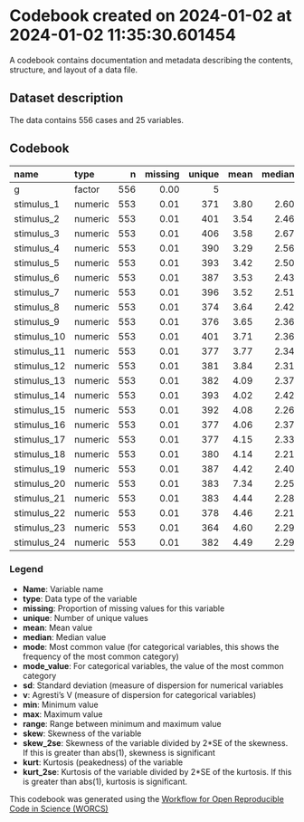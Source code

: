 Codebook created on 2024-01-02 at 2024-01-02 11:35:30.601454
================

A codebook contains documentation and metadata describing the contents,
structure, and layout of a data file.

## Dataset description

The data contains 556 cases and 25 variables.

## Codebook

| name        | type    |   n | missing | unique | mean | median |   mode | mode_value |    sd |    v |  min |     max |   range |  skew | skew_2se |   kurt | kurt_2se |
|:------------|:--------|----:|--------:|-------:|-----:|-------:|-------:|:-----------|------:|-----:|-----:|--------:|--------:|------:|---------:|-------:|---------:|
| g           | factor  | 556 |    0.00 |      5 |      |        | 184.00 | NI         |       | 0.74 |      |         |         |       |          |        |          |
| stimulus_1  | numeric | 553 |    0.01 |    371 | 3.80 |   2.60 |   2.60 |            |  4.90 |      | 0.06 |   66.07 |   66.00 |  8.03 |    38.66 |  85.35 |   205.77 |
| stimulus_2  | numeric | 553 |    0.01 |    401 | 3.54 |   2.46 |   2.46 |            |  3.44 |      | 0.00 |   30.51 |   30.51 |  3.86 |    18.58 |  20.85 |    50.26 |
| stimulus_3  | numeric | 553 |    0.01 |    406 | 3.58 |   2.67 |   2.67 |            |  3.12 |      | 0.11 |   29.02 |   28.91 |  3.14 |    15.13 |  14.53 |    35.03 |
| stimulus_4  | numeric | 553 |    0.01 |    390 | 3.29 |   2.56 |   2.56 |            |  2.44 |      | 0.20 |   21.41 |   21.21 |  2.74 |    13.18 |  11.97 |    28.86 |
| stimulus_5  | numeric | 553 |    0.01 |    393 | 3.42 |   2.50 |   2.50 |            |  2.68 |      | 0.14 |   20.70 |   20.56 |  2.38 |    11.45 |   8.20 |    19.78 |
| stimulus_6  | numeric | 553 |    0.01 |    387 | 3.53 |   2.43 |   2.43 |            |  3.17 |      | 0.03 |   28.68 |   28.65 |  3.22 |    15.50 |  15.93 |    38.40 |
| stimulus_7  | numeric | 553 |    0.01 |    396 | 3.52 |   2.51 |   2.51 |            |  2.86 |      | 0.06 |   19.06 |   19.00 |  2.18 |    10.50 |   6.07 |    14.62 |
| stimulus_8  | numeric | 553 |    0.01 |    374 | 3.64 |   2.42 |   2.42 |            |  3.63 |      | 0.31 |   47.92 |   47.61 |  4.76 |    22.92 |  42.84 |   103.28 |
| stimulus_9  | numeric | 553 |    0.01 |    376 | 3.65 |   2.36 |   2.36 |            |  3.34 |      | 0.00 |   23.63 |   23.63 |  2.47 |    11.88 |   7.73 |    18.64 |
| stimulus_10 | numeric | 553 |    0.01 |    401 | 3.71 |   2.36 |   2.36 |            |  3.44 |      | 0.02 |   25.13 |   25.12 |  2.43 |    11.68 |   7.47 |    18.01 |
| stimulus_11 | numeric | 553 |    0.01 |    377 | 3.77 |   2.34 |   2.34 |            |  3.74 |      | 0.26 |   25.96 |   25.69 |  2.46 |    11.85 |   6.83 |    16.47 |
| stimulus_12 | numeric | 553 |    0.01 |    381 | 3.84 |   2.31 |   2.31 |            |  3.80 |      | 0.01 |   24.06 |   24.04 |  2.22 |    10.68 |   4.91 |    11.84 |
| stimulus_13 | numeric | 553 |    0.01 |    382 | 4.09 |   2.37 |   2.37 |            |  7.30 |      | 0.06 |  147.95 |  147.89 | 14.19 |    68.29 | 270.25 |   651.53 |
| stimulus_14 | numeric | 553 |    0.01 |    393 | 4.02 |   2.42 |   2.42 |            |  4.32 |      | 0.00 |   34.38 |   34.38 |  2.69 |    12.94 |   8.62 |    20.78 |
| stimulus_15 | numeric | 553 |    0.01 |    392 | 4.08 |   2.26 |   2.26 |            |  4.88 |      | 0.09 |   51.61 |   51.51 |  3.50 |    16.84 |  19.32 |    46.58 |
| stimulus_16 | numeric | 553 |    0.01 |    377 | 4.06 |   2.37 |   2.37 |            |  4.67 |      | 0.11 |   28.06 |   27.95 |  2.61 |    12.58 |   6.55 |    15.79 |
| stimulus_17 | numeric | 553 |    0.01 |    377 | 4.15 |   2.33 |   2.33 |            |  5.14 |      | 0.06 |   33.90 |   33.84 |  2.81 |    13.51 |   8.04 |    19.38 |
| stimulus_18 | numeric | 553 |    0.01 |    380 | 4.14 |   2.21 |   2.21 |            |  5.12 |      | 0.03 |   30.06 |   30.03 |  2.68 |    12.88 |   6.65 |    16.04 |
| stimulus_19 | numeric | 553 |    0.01 |    387 | 4.42 |   2.40 |   2.40 |            |  5.81 |      | 0.00 |   48.44 |   48.44 |  3.03 |    14.56 |  10.59 |    25.54 |
| stimulus_20 | numeric | 553 |    0.01 |    383 | 7.34 |   2.25 |   2.25 |            | 71.14 |      | 0.06 | 1672.00 | 1671.94 | 23.17 |   111.50 | 539.03 |  1299.52 |
| stimulus_21 | numeric | 553 |    0.01 |    383 | 4.44 |   2.28 |   2.28 |            |  5.83 |      | 0.26 |   33.06 |   32.79 |  2.69 |    12.95 |   6.43 |    15.49 |
| stimulus_22 | numeric | 553 |    0.01 |    378 | 4.46 |   2.21 |   2.21 |            |  6.30 |      | 0.34 |   38.70 |   38.36 |  2.88 |    13.86 |   7.74 |    18.66 |
| stimulus_23 | numeric | 553 |    0.01 |    364 | 4.60 |   2.29 |   2.29 |            |  6.36 |      | 0.73 |   35.06 |   34.32 |  2.71 |    13.04 |   6.39 |    15.41 |
| stimulus_24 | numeric | 553 |    0.01 |    382 | 4.49 |   2.29 |   2.29 |            |  6.47 |      | 0.00 |   36.06 |   36.06 |  2.91 |    13.99 |   7.45 |    17.96 |

### Legend

- **Name**: Variable name
- **type**: Data type of the variable
- **missing**: Proportion of missing values for this variable
- **unique**: Number of unique values
- **mean**: Mean value
- **median**: Median value
- **mode**: Most common value (for categorical variables, this shows the
  frequency of the most common category)
- **mode_value**: For categorical variables, the value of the most
  common category
- **sd**: Standard deviation (measure of dispersion for numerical
  variables
- **v**: Agresti’s V (measure of dispersion for categorical variables)
- **min**: Minimum value
- **max**: Maximum value
- **range**: Range between minimum and maximum value
- **skew**: Skewness of the variable
- **skew_2se**: Skewness of the variable divided by 2\*SE of the
  skewness. If this is greater than abs(1), skewness is significant
- **kurt**: Kurtosis (peakedness) of the variable
- **kurt_2se**: Kurtosis of the variable divided by 2\*SE of the
  kurtosis. If this is greater than abs(1), kurtosis is significant.

This codebook was generated using the [Workflow for Open Reproducible
Code in Science (WORCS)](https://osf.io/zcvbs/)
